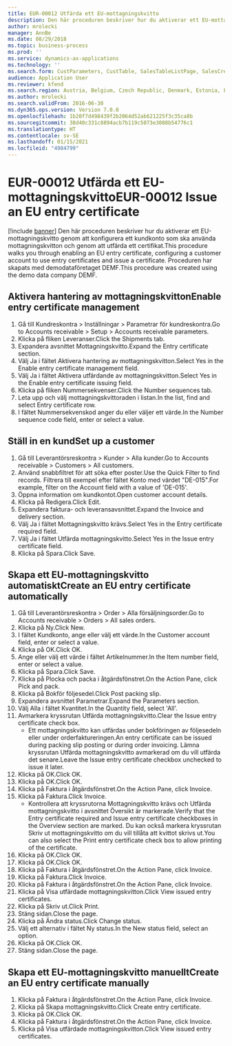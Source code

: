 ```yaml
---
title: EUR-00012 Utfärda ett EU-mottagningskvitto
description: Den här proceduren beskriver hur du aktiverar ett EU-mottagningskvitto genom att konfigurera ett kundkonto som ska använda mottagningskvitton och genom att utfärda ett certifikat.
author: mrolecki
manager: AnnBe
ms.date: 08/29/2018
ms.topic: business-process
ms.prod: ''
ms.service: dynamics-ax-applications
ms.technology: ''
ms.search.form: CustParameters, CustTable, SalesTableListPage, SalesCreateOrder, SalesTable, SalesEditLines,  CustInvoiceJournal, CustEntryCertificateJour_W, SrsReportViewerForm
audience: Application User
ms.reviewer: kfend
ms.search.region: Austria, Belgium, Czech Republic, Denmark, Estonia, Finland, France, Germany, Hungary, Ireland, Italy, Latvia, Lithuania, Netherlands, Poland, Spain, Sweden, United Kingdom
ms.author: mrolecki
ms.search.validFrom: 2016-06-30
ms.dyn365.ops.version: Version 7.0.0
ms.openlocfilehash: 1b20f7d498439f2b2064d52ab621225f3c35ca8b
ms.sourcegitcommit: 38d40c331c8894acb7b119c5073e3088b54776c1
ms.translationtype: HT
ms.contentlocale: sv-SE
ms.lasthandoff: 01/15/2021
ms.locfileid: "4984799"
---
```

# <a name="eur-00012-issue-an-eu-entry-certificate"></a><span data-ttu-id="9116c-103">EUR-00012 Utfärda ett EU-mottagningskvitto</span><span class="sxs-lookup"><span data-stu-id="9116c-103">EUR-00012 Issue an EU entry certificate</span></span>

[!include [banner](../../includes/banner.md)]
<span data-ttu-id="9116c-104">Den här proceduren beskriver hur du aktiverar ett EU-mottagningskvitto genom att konfigurera ett kundkonto som ska använda mottagningskvitton och genom att utfärda ett certifikat.</span><span class="sxs-lookup"><span data-stu-id="9116c-104">This procedure walks you through enabling an EU entry certificate, configuring a customer account to use entry certificates and issue a certificate.</span></span> <span data-ttu-id="9116c-105">Proceduren har skapats med demodataföretaget DEMF.</span><span class="sxs-lookup"><span data-stu-id="9116c-105">This procedure was created using the demo data company DEMF.</span></span>


## <a name="enable-entry-certificate-management"></a><span data-ttu-id="9116c-106">Aktivera hantering av mottagningskvitton</span><span class="sxs-lookup"><span data-stu-id="9116c-106">Enable entry certificate management</span></span>
1. <span data-ttu-id="9116c-107">Gå till Kundreskontra > Inställningar > Parametrar för kundreskontra.</span><span class="sxs-lookup"><span data-stu-id="9116c-107">Go to Accounts receivable > Setup > Accounts receivable parameters.</span></span>
2. <span data-ttu-id="9116c-108">Klicka på fliken Leveranser.</span><span class="sxs-lookup"><span data-stu-id="9116c-108">Click the Shipments tab.</span></span>
3. <span data-ttu-id="9116c-109">Expandera avsnittet Mottagningskvitto.</span><span class="sxs-lookup"><span data-stu-id="9116c-109">Expand the Entry certificate section.</span></span>
4. <span data-ttu-id="9116c-110">Välj Ja i fältet Aktivera hantering av mottagningskvitton.</span><span class="sxs-lookup"><span data-stu-id="9116c-110">Select Yes in the Enable entry certificate management field.</span></span>
5. <span data-ttu-id="9116c-111">Välj Ja i fältet Aktivera utfärdande av mottagningskvitton.</span><span class="sxs-lookup"><span data-stu-id="9116c-111">Select Yes in the Enable entry certificate issuing field.</span></span>
6. <span data-ttu-id="9116c-112">Klicka på fliken Nummersekvenser.</span><span class="sxs-lookup"><span data-stu-id="9116c-112">Click the Number sequences tab.</span></span>
7. <span data-ttu-id="9116c-113">Leta upp och välj mottagningskvittoraden i listan.</span><span class="sxs-lookup"><span data-stu-id="9116c-113">In the list, find and select Entry certificate row.</span></span>
8. <span data-ttu-id="9116c-114">I fältet Nummersekvenskod anger du eller väljer ett värde.</span><span class="sxs-lookup"><span data-stu-id="9116c-114">In the Number sequence code field, enter or select a value.</span></span>

## <a name="set-up-a-customer"></a><span data-ttu-id="9116c-115">Ställ in en kund</span><span class="sxs-lookup"><span data-stu-id="9116c-115">Set up a customer</span></span>
1. <span data-ttu-id="9116c-116">Gå till Leverantörsreskontra > Kunder > Alla kunder.</span><span class="sxs-lookup"><span data-stu-id="9116c-116">Go to Accounts receivable > Customers > All customers.</span></span>
2. <span data-ttu-id="9116c-117">Använd snabbfiltret för att söka efter poster.</span><span class="sxs-lookup"><span data-stu-id="9116c-117">Use the Quick Filter to find records.</span></span> <span data-ttu-id="9116c-118">Filtrera till exempel efter fältet Konto med värdet "DE-015".</span><span class="sxs-lookup"><span data-stu-id="9116c-118">For example, filter on the Account field with a value of 'DE-015'.</span></span>
3. <span data-ttu-id="9116c-119">Öppna information om kundkontot.</span><span class="sxs-lookup"><span data-stu-id="9116c-119">Open customer account details.</span></span>
4. <span data-ttu-id="9116c-120">Klicka på Redigera.</span><span class="sxs-lookup"><span data-stu-id="9116c-120">Click Edit.</span></span>
5. <span data-ttu-id="9116c-121">Expandera faktura- och leveransavsnittet.</span><span class="sxs-lookup"><span data-stu-id="9116c-121">Expand the Invoice and delivery section.</span></span>
6. <span data-ttu-id="9116c-122">Välj Ja i fältet Mottagningskvitto krävs.</span><span class="sxs-lookup"><span data-stu-id="9116c-122">Select Yes in the Entry certificate required field.</span></span>
7. <span data-ttu-id="9116c-123">Välj Ja i fältet Utfärda mottagningskvitto.</span><span class="sxs-lookup"><span data-stu-id="9116c-123">Select Yes in the Issue entry certificate field.</span></span>
8. <span data-ttu-id="9116c-124">Klicka på Spara.</span><span class="sxs-lookup"><span data-stu-id="9116c-124">Click Save.</span></span>

## <a name="create-an-eu-entry-certificate-automatically"></a><span data-ttu-id="9116c-125">Skapa ett EU-mottagningskvitto automatiskt</span><span class="sxs-lookup"><span data-stu-id="9116c-125">Create an EU entry certificate automatically</span></span>
1. <span data-ttu-id="9116c-126">Gå till Leverantörsreskontra > Order > Alla försäljningsorder.</span><span class="sxs-lookup"><span data-stu-id="9116c-126">Go to Accounts receivable > Orders > All sales orders.</span></span>
2. <span data-ttu-id="9116c-127">Klicka på Ny.</span><span class="sxs-lookup"><span data-stu-id="9116c-127">Click New.</span></span>
3. <span data-ttu-id="9116c-128">I fältet Kundkonto, ange eller välj ett värde.</span><span class="sxs-lookup"><span data-stu-id="9116c-128">In the Customer account field, enter or select a value.</span></span>
4. <span data-ttu-id="9116c-129">Klicka på OK.</span><span class="sxs-lookup"><span data-stu-id="9116c-129">Click OK.</span></span>
5. <span data-ttu-id="9116c-130">Ange eller välj ett värde i fältet Artikelnummer.</span><span class="sxs-lookup"><span data-stu-id="9116c-130">In the Item number field, enter or select a value.</span></span>
6. <span data-ttu-id="9116c-131">Klicka på Spara.</span><span class="sxs-lookup"><span data-stu-id="9116c-131">Click Save.</span></span>
7. <span data-ttu-id="9116c-132">Klicka på Plocka och packa i åtgärdsfönstret.</span><span class="sxs-lookup"><span data-stu-id="9116c-132">On the Action Pane, click Pick and pack.</span></span>
8. <span data-ttu-id="9116c-133">Klicka på Bokför följesedel.</span><span class="sxs-lookup"><span data-stu-id="9116c-133">Click Post packing slip.</span></span>
9. <span data-ttu-id="9116c-134">Expandera avsnittet Parametrar.</span><span class="sxs-lookup"><span data-stu-id="9116c-134">Expand the Parameters section.</span></span>
10. <span data-ttu-id="9116c-135">Välj Alla i fältet Kvantitet.</span><span class="sxs-lookup"><span data-stu-id="9116c-135">In the Quantity field, select 'All'.</span></span>
11. <span data-ttu-id="9116c-136">Avmarkera kryssrutan Utfärda mottagningskvitto.</span><span class="sxs-lookup"><span data-stu-id="9116c-136">Clear the Issue entry certificate check box.</span></span>
    * <span data-ttu-id="9116c-137">Ett mottagningskvitto kan utfärdas under bokföringen av följesedeln eller under orderfaktureringen.</span><span class="sxs-lookup"><span data-stu-id="9116c-137">An entry certificate can be issued during packing slip posting or during order invoicing.</span></span> <span data-ttu-id="9116c-138">Lämna kryssrutan Utfärda mottagningskvitto avmarkerad om du vill utfärda det senare.</span><span class="sxs-lookup"><span data-stu-id="9116c-138">Leave the Issue entry certificate checkbox unchecked to issue it later.</span></span>  
12. <span data-ttu-id="9116c-139">Klicka på OK.</span><span class="sxs-lookup"><span data-stu-id="9116c-139">Click OK.</span></span>
13. <span data-ttu-id="9116c-140">Klicka på OK.</span><span class="sxs-lookup"><span data-stu-id="9116c-140">Click OK.</span></span>
14. <span data-ttu-id="9116c-141">Klicka på Faktura i åtgärdsfönstret.</span><span class="sxs-lookup"><span data-stu-id="9116c-141">On the Action Pane, click Invoice.</span></span>
15. <span data-ttu-id="9116c-142">Klicka på Faktura.</span><span class="sxs-lookup"><span data-stu-id="9116c-142">Click Invoice.</span></span>
    * <span data-ttu-id="9116c-143">Kontrollera att kryssrutorna Mottagningskvitto krävs och Utfärda mottagningskvitto i avsnittet Översikt är markerade.</span><span class="sxs-lookup"><span data-stu-id="9116c-143">Verify that the Entry certificate required and Issue entry certificate checkboxes in the Overview section are marked.</span></span>  <span data-ttu-id="9116c-144">Du kan också markera kryssrutan Skriv ut mottagningskvitto om du vill tillåta att kvittot skrivs ut.</span><span class="sxs-lookup"><span data-stu-id="9116c-144">You can also select the Print entry certificate check box to allow printing of the certificate.</span></span>  
16. <span data-ttu-id="9116c-145">Klicka på OK.</span><span class="sxs-lookup"><span data-stu-id="9116c-145">Click OK.</span></span>
17. <span data-ttu-id="9116c-146">Klicka på OK.</span><span class="sxs-lookup"><span data-stu-id="9116c-146">Click OK.</span></span>
18. <span data-ttu-id="9116c-147">Klicka på Faktura i åtgärdsfönstret.</span><span class="sxs-lookup"><span data-stu-id="9116c-147">On the Action Pane, click Invoice.</span></span>
19. <span data-ttu-id="9116c-148">Klicka på Faktura.</span><span class="sxs-lookup"><span data-stu-id="9116c-148">Click Invoice.</span></span>
20. <span data-ttu-id="9116c-149">Klicka på Faktura i åtgärdsfönstret.</span><span class="sxs-lookup"><span data-stu-id="9116c-149">On the Action Pane, click Invoice.</span></span>
21. <span data-ttu-id="9116c-150">Klicka på Visa utfärdade mottagningskvitton.</span><span class="sxs-lookup"><span data-stu-id="9116c-150">Click View issued entry certificates.</span></span>
22. <span data-ttu-id="9116c-151">Klicka på Skriv ut.</span><span class="sxs-lookup"><span data-stu-id="9116c-151">Click Print.</span></span>
23. <span data-ttu-id="9116c-152">Stäng sidan.</span><span class="sxs-lookup"><span data-stu-id="9116c-152">Close the page.</span></span>
24. <span data-ttu-id="9116c-153">Klicka på Ändra status.</span><span class="sxs-lookup"><span data-stu-id="9116c-153">Click Change status.</span></span>
25. <span data-ttu-id="9116c-154">Välj ett alternativ i fältet Ny status.</span><span class="sxs-lookup"><span data-stu-id="9116c-154">In the New status field, select an option.</span></span>
26. <span data-ttu-id="9116c-155">Klicka på OK.</span><span class="sxs-lookup"><span data-stu-id="9116c-155">Click OK.</span></span>
27. <span data-ttu-id="9116c-156">Stäng sidan.</span><span class="sxs-lookup"><span data-stu-id="9116c-156">Close the page.</span></span>

## <a name="create-an-eu-entry-certificate-manually"></a><span data-ttu-id="9116c-157">Skapa ett EU-mottagningskvitto manuellt</span><span class="sxs-lookup"><span data-stu-id="9116c-157">Create an EU entry certificate manually</span></span>
1. <span data-ttu-id="9116c-158">Klicka på Faktura i åtgärdsfönstret.</span><span class="sxs-lookup"><span data-stu-id="9116c-158">On the Action Pane, click Invoice.</span></span>
2. <span data-ttu-id="9116c-159">Klicka på Skapa mottagningskvitto.</span><span class="sxs-lookup"><span data-stu-id="9116c-159">Click Create entry certificate.</span></span>
3. <span data-ttu-id="9116c-160">Klicka på OK.</span><span class="sxs-lookup"><span data-stu-id="9116c-160">Click OK.</span></span>
4. <span data-ttu-id="9116c-161">Klicka på Faktura i åtgärdsfönstret.</span><span class="sxs-lookup"><span data-stu-id="9116c-161">On the Action Pane, click Invoice.</span></span>
5. <span data-ttu-id="9116c-162">Klicka på Visa utfärdade mottagningskvitton.</span><span class="sxs-lookup"><span data-stu-id="9116c-162">Click View issued entry certificates.</span></span>

